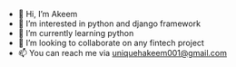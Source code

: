 - 👋 Hi, I’m Akeem
- 👀 I’m interested in python and django framework
- 🌱 I’m currently learning python
- 💞️ I’m looking to collaborate on any fintech project
- 📫 You can reach me via uniquehakeem001@gmail.com

<!---
Simplicity123/Simplicity123 is a ✨ special ✨ repository because its `README.md` (this file) appears on your GitHub profile.
You can click the Preview link to take a look at your changes.
--->
